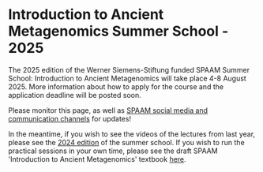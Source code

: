 # Introduction to Ancient Metagenomics Summer School - 2025

The 2025 edition of the Werner Siemens-Stiftung funded SPAAM Summer School: Introduction to Ancient Metagenomics will take place 4-8 August 2025. More information about how to apply for the course and the application deadline will be posted soon. 

Please monitor this page, as well as [SPAAM social media and communication channels](https://www.spaam-community.org/about/) for updates!

In the meantime, if you wish to see the videos of the lectures from last year, please see the [2024 edition](/2024/) of the summer school. If you wish to run the practical sessions in your own time, please see the draft SPAAM 'Introduction to Ancient Metagenomics' textbook [here](https://www.spaam-community.org/intro-to-ancient-metagenomics-book/).
